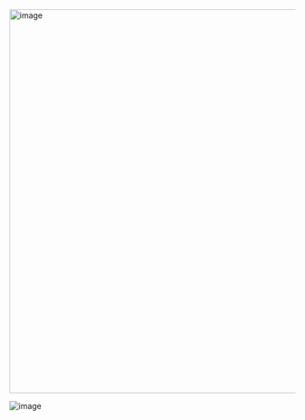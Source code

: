 <img width="677" alt="image" src="https://github.com/user-attachments/assets/11c7705c-5cf4-433b-a3ea-0d89b2e3bae2" />

![image](https://github.com/user-attachments/assets/defe751c-2323-47d6-bc61-15805c71eb67)
